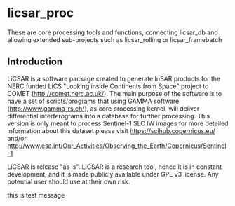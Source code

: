 # licsar_proc

These are core processing tools and functions, connecting licsar_db and allowing extended sub-projects such as licsar_rolling or licsar_framebatch

## Introduction
LiCSAR is a software package created to generate InSAR products for the NERC funded LiCS "Looking inside Continents from Space" project to COMET (http://comet.nerc.ac.uk/). The main purpose of the software is to have a set of scripts/programs that using GAMMA software (http://www.gamma-rs.ch/), as core processing kernel, will deliver differential interferograms into a database for further processing. This version is only meant to process Sentinel-1 SLC IW images for more detailed information about this dataset please visit https://scihub.copernicus.eu/ and/or http://www.esa.int/Our_Activities/Observing_the_Earth/Copernicus/Sentinel-1

LiCSAR is release "as is". LiCSAR is a research tool, hence it is in constant development, and it is made publicly available under GPL v3 license. Any potential user should use at their own risk.

this is test message

